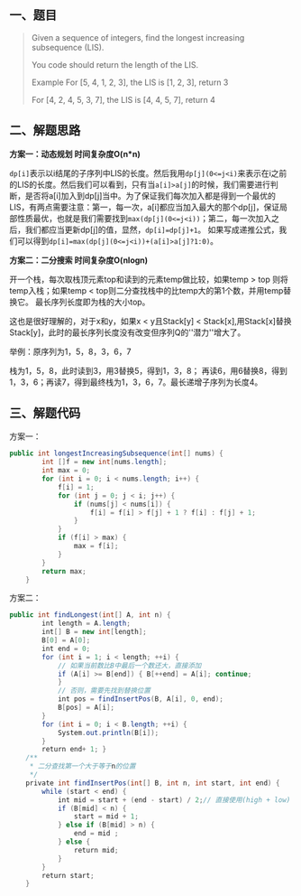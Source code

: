 ## 一、题目 

>Given a sequence of integers, find the longest increasing subsequence (LIS).
>
>You code should return the length of the LIS.
>
>Example For [5, 4, 1, 2, 3], the LIS is [1, 2, 3], return 3
>
>For [4, 2, 4, 5, 3, 7], the LIS is [4, 4, 5, 7], return 4

## 二、解题思路

**方案一：动态规划  时间复杂度O(n*n)**

`dp[i]`表示以i结尾的子序列中LIS的长度。然后我用`dp[j](0<=j<i)`来表示在i之前的LIS的长度。然后我们可以看到，只有当`a[i]>a[j]`的时候，我们需要进行判断，是否将a[i]加入到dp[j]当中。为了保证我们每次加入都是得到一个最优的LIS，有两点需要注意：第一，每一次，a[i]都应当加入最大的那个dp[j]，保证局部性质最优，也就是我们需要找到`max(dp[j](0<=j<i))`；第二，每一次加入之后，我们都应当更新dp[j]的值，显然，`dp[i]=dp[j]+1`。 如果写成递推公式，我们可以得到`dp[i]=max(dp[j](0<=j<i))+(a[i]>a[j]?1:0)`。

**方案二：二分搜索 时间复杂度O(nlogn)**

开一个栈，每次取栈顶元素top和读到的元素temp做比较，如果temp > top 则将temp入栈；如果temp < top则二分查找栈中的比temp大的第1个数，并用temp替换它。 最长序列长度即为栈的大小top。

这也是很好理解的，对于x和y，如果x < y且Stack[y] < Stack[x],用Stack[x]替换Stack[y]，此时的最长序列长度没有改变但序列Q的''潜力''增大了。

举例：原序列为1，5，8，3，6，7

栈为1，5，8，此时读到3，用3替换5，得到1，3，8； 再读6，用6替换8，得到1，3，6；再读7，得到最终栈为1，3，6，7。最长递增子序列为长度4。

## 三、解题代码

方案一：

```java
public int longestIncreasingSubsequence(int[] nums) {
        int []f = new int[nums.length];
        int max = 0;
        for (int i = 0; i < nums.length; i++) {
            f[i] = 1;
            for (int j = 0; j < i; j++) {
                if (nums[j] < nums[i]) {
                    f[i] = f[i] > f[j] + 1 ? f[i] : f[j] + 1;
                }
            }
            if (f[i] > max) {
                max = f[i];
            }
        }
        return max;
    }
```

方案二：

```java
public int findLongest(int[] A, int n) {
        int length = A.length;
        int[] B = new int[length];
        B[0] = A[0];
        int end = 0;
        for (int i = 1; i < length; ++i) {
            // 如果当前数比B中最后一个数还大，直接添加
            if (A[i] >= B[end]) { B[++end] = A[i]; continue;
            }
            // 否则，需要先找到替换位置
            int pos = findInsertPos(B, A[i], 0, end); 
            B[pos] = A[i];
        }
        for (int i = 0; i < B.length; ++i) {
            System.out.println(B[i]);
        }
        return end+ 1; }
    /**
     * 二分查找第一个大于等于n的位置
     */
    private int findInsertPos(int[] B, int n, int start, int end) {
        while (start < end) {
            int mid = start + (end - start) / 2;// 直接使用(high + low) / 2 可能导致溢出
            if (B[mid] < n) {
                start = mid + 1;
            } else if (B[mid] > n) {
                end = mid ;
            } else {
                return mid;
            }
        }
        return start;
    }
```

